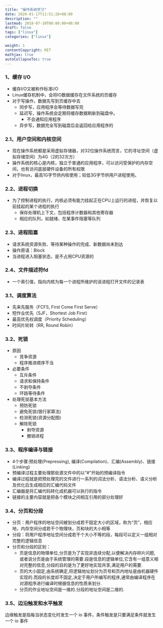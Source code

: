 ```yaml
---
title: "操作系统学习"
date: 2020-01-17T11:51:28+08:00
description: ""
lastmod: 2018-07-10T00:00:00+08:00
draft: false
tags: ["linux"]
categories: ["linux"]

weight: 1
contentCopyright: MIT
mathjax: true
autoCollapseToc: true
---
```

### 1、缓存 I/O
- 缓存I/O又被称作标准I/O
- Linux缓存机制中，会将IO数据缓存在文件系统的页缓存
- 对于写操作，数据先写到页缓存中去
  - 同步写，应用程序会等待数据写完
  - 延迟写，操作系统会定期将缓存数据刷新到磁盘中。
    - 不会通知应用程序
  - 异步写，数据完全写到磁盘后会返回给应用程序的
    
### 2.1、用户空间和内核空间
- 现在操作系统都是采用虚拟存储器，对32位操作系统而言，它的寻址空间（虚拟存储空间）为4G（2的32次方）
- 操作系统的核心是内核，独立于普通的应用程序，可以访问受保护的内存空间，也有访问底层硬件设备的所有权限
- 对于linux，最高1G字节供内核使用；较低3G字节供用户进程使用。

### 2.2、进程切换
- 为了控制进程的执行，内核必须有能力挂起正在CPU上运行的进程，并恢复以前挂起的某个进程的执行
  - 保存处理机上下文，包括程序计数器和其他寄存器
  - 相应的队列，如就绪、在某事件阻塞等队列

### 2.3、进程阻塞
- 请求系统资源失败、等待某种操作的完成、新数据尚未到达
- 操作原语：Block
- 当进程进入阻塞状态，是不占用CPU资源的

### 2.4、文件描述符fd
- 一个索引值，指向内核为每一个进程所维护的该进程打开文件的记录表

### 3.1、调度算法
- 先来先服务（FCFS, First Come First Serve）
- 短作业优先（SJF，Shortest Job First）
- 最高优先权调度（Priority Scheduling）
- 时间片轮转（RR, Round Robin）

### 3.2、死锁
- 原因
  - 竞争资源
  - 程序推进顺序不当
- 必要条件
  - 互斥条件
  - 请求和保持条件
  - 不剥夺条件
  - 环路等待条件
- 处理死锁基本方法
  - 预防死锁
  - 避免死锁(银行家算法)
  - 检测死锁(资源分配图)
  - 解除死锁
    - 剥夺资源
    - 撤销进程
### 3.3、程序编译与链接
- 4个步骤:预处理(Prepressing), 编译(Compilation)、汇编(Assembly)、链接(Linking)
- 预编译过程主要处理那些源文件中的以“#”开始的预编译指令
- 编译过程就是把预处理完的文件进行一系列的词法分析、语法分析、语义分析及优化后生成相应的汇编代码文件
- 汇编器是将汇编代码转化成机器可以执行的指令
- 链接的主要内容就是把各个模块之间相互引用的部分处理好

### 3.4、分页和分段
- 分页：用户程序的地址空间被划分成若干固定大小的区域，称为“页”，相应地，内存空间分成若干个物理块，页和块的大小相等
- 分段：将用户程序地址空间分成若干个大小不等的段，每段可以定义一组相对完整的逻辑信息
- 分页和分段的区别：
  - 页是信息的物理单位,分页是为了实现非连续分配,以便解决内存碎片问题,或者说分页是由于系统管理的需要.段是信息的逻辑单位,它含有一组意义相对完整的信息,分段的目的是为了更好地实现共享,满足用户的需要.
  - 页的大小固定,由系统确定,将逻辑地址划分为页号和页内地址是由机器硬件实现的.而段的长度却不固定,决定于用户所编写的程序,通常由编译程序在对源程序进行编译时根据信息的性质来划分.
  - 分页的作业地址空间是一维的.分段的地址空间是二维的.
  
### 3.5、边沿触发和水平触发
边缘触发是指每当状态变化时发生一个 io 事件，条件触发是只要满足条件就发生一个 io 事件